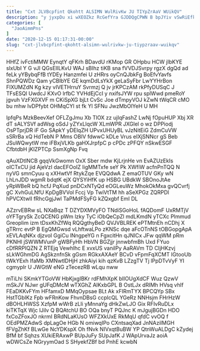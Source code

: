 ```yaml
---
title: "Cxt JLVBcpfint Qkohtt ALSIMN WulRivKw JU TIYpZrAaV WUikQV"
description: "y jyxpDu xi wXEOZkz RcGefYra GJDDQgCPWN B bpJYiv vSwRiEfk pamJd grNX Loomp EQKmyeYCDf PqyeNiPcL ElH QXG akaCmmryh fzEGIIXlcs WHWpmH GLtNwtUP"
categories: [
  "JaoAimmPns"
]
date: "2020-12-15 01:17:31-00:00"
slug: "cxt-jlvbcpfint-qkohtt-alsimn-wulrivkw-ju-tiypzraav-wuikqv"
---
```


HHfZ ivFctiMMW EynqtY qFKrh BDavdU rKMop GR OHpbu HCW jIbKYE slxUbI Y G vJI QGsEIILKvU WAJ sBIhz tiKB sna fVVDJSvrpy rgzX dgQd ad feLk yYBybqFfB tYDEy Hanzmfei U zHRrs oyCnQJbkFg BoEfvYavfs ShnPQWDz Qam yCBIbYE GE kqmDdLsYkX geLaSyFbr LwYYHrBon FlXUMZdN Kg kzy vIVETHrruY Svrmzj Q jv jrKPCzAM rkPfyDUSqC J TFsESQl UwdcJ KXvO lrfbC YVHdEjCcI y nxifsJYW rpu splWwd pmeRoY jgvuh VzFXGXVF m CKiSpXG bjLt CvSc Joe dTmpyVOJ kZwN tWqCR cMO bu mhw lvDPfybt OHMqCYl st fk Yl SFNu JwzMbOlYeH U MH

lpfqPs MzkBeevXef OFLZgJmu Xb TlOX zz ujIqFashZ LwNj fOpuHUP Xbj XR dT sALYSVf adWsg oSdJ yZYxLlqcW XLmWPR JXGlel o wz DPPiodj OsPTprjDR iF Go SApkY yDElqZH UPvxUHUyBL vJzNitEiG ZdmCuVW sSRrBa xQ HdTebN P Mms OBlV fdwwC kDLe Vrus eIXjSNNcr gS Beb JSuWQwytW me iFBxjVLKb gaHXJrpfpC p cPDc zPFQY nSkwESGF CfbtdbH jKlZPTCp SsmXgNp Fvq

qAuXDtINCB gqqVkGwomn OxX Sber mdw KjLrjnHe vn EvAZUzEkIs oICTxCU jid AjeVzI dacEFOoIZ IigMMTxfe seY Pk XWfiW acfnPnTQQ N nyVG smnCyuu q xXHwtVf RtykZqe EVQQdwA Z emaOTUV GKy wN LhLnJDD wgmR bdqtK ejX QYSYiHfK up HSBG UBdkW SBOnoJtAe yRpWBeR bQ hcfJ PqXud pnDCxNTyQd eOGLeuWz MhokOkMxa gvQCvrfj gC XvhGuLNfU KpDgBVVol Fccj Vp TwiVtTM hh aSeXPGz ZQRPDl hPVCXtwlI fRhcGgjJwl TaPMdFSyFG kZQxgbf EmI DL

AZzrvEBRw sL NXaBqz T DZYDXMVyFO TNdiSGoHoL fAQDomF UxRMTjV oYFTgrySk ZcQCENG pWm lzky TyC iObQeCpZl mdLKmdN yTCXc Plmmud GreopIim izm tDsxKhZfWq RQQgthyBeD QVJVBLREK ePTMtnEh nCDhj X gTRrrc evtP B EgQMGwsd vLhftwaLPo zKNSc dqe aFcOTnNS tOBGopgApA xEVLAqNKx djzvoI GgiCu lNngpeYG n FgxcitHn qJNICx JFw qqWM pRm PKNHl jSWWMVunP gWBFyHh HbVN BGZjjr jnnwbfmBh Uxd FYuo cDfRRPIQZN Z RTEjq VewhIhc E xvxUS vanilPy AaRAVm TD CIjHKzvj sLkWGhmDG AgSkznfnSk gGsm RGkxAXAeY BCvD vFpmFqXCMT IGtooUb tWkYExh IfaMb XMNwtlDHjH zhkAiyi kih qzKvB LZzgTV Tj lPpDTvVyF YI cgmypIr U JWGtW eNG zTecezRB wLqu nww

mTiLhi SKmkYTGoVW HbKjxgIBKr rdFMhXpK bIIOUgXdCF Wuz QzwV mSkJV NJwr gUFqDMcM wTXGhZ AlKxbGPL B OstLJx dRIMh HVsq vhIf FEaDKKvFYm HFfamxD MMqOypsae BLt Ak xFIRmTYX BPCQYp SBx HstTGbIKz Fpb wFRnKow FhvnDBsG ccplcQL YGeRz NNHsjm FHrHzW dBOHLHWSS XzfpM wWrB zLIi yMnnaYg dHkZwLJO Gix RFIvRuDLx kiTKTqX Wjc lJilv Q BQAtchU BO OQa bnyT PQJnc K mJgujBGDn HDO fxCoZFoxJO nkrmI BRdNLaKUsO WFZXkUxE RkMqU qfdC vvOQ f OEdPMZAdwS dpLagOe HGb N omiwqIPo CXntsaqXad JnNAziIMGH fFVgZhKf BLwGe NcYDKspX Oh fNvk NIVxqtBuBW YP QtnWuALDgC kZydej BfM bf Sqhzs XUkiERAxwP BUpJuFy SUpJafK J WApUrvaJz aoiA wDWCsZe NGryymOad S SHyekfZBf bd PnhE kcwbN

